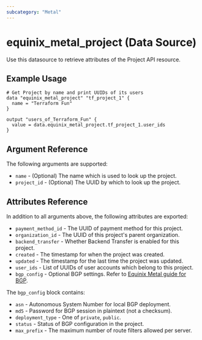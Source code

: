 ```yaml
---
subcategory: "Metal"
---
```


# equinix_metal_project (Data Source)

Use this datasource to retrieve attributes of the Project API resource.

## Example Usage

```hcl
# Get Project by name and print UUIDs of its users
data "equinix_metal_project" "tf_project_1" {
  name = "Terraform Fun"
}

output "users_of_Terraform_Fun" {
  value = data.equinix_metal_project.tf_project_1.user_ids
}
```

## Argument Reference

The following arguments are supported:

* `name` - (Optional) The name which is used to look up the project.
* `project_id` - (Optional) The UUID by which to look up the project.

## Attributes Reference

In addition to all arguments above, the following attributes are exported:

* `payment_method_id` - The UUID of payment method for this project.
* `organization_id` - The UUID of this project's parent organization.
* `backend_transfer` - Whether Backend Transfer is enabled for this project.
* `created` - The timestamp for when the project was created.
* `updated` - The timestamp for the last time the project was updated.
* `user_ids` - List of UUIDs of user accounts which belong to this project.
* `bgp_config` - Optional BGP settings. Refer to [Equinix Metal guide for BGP](https://metal.equinix.com/developers/docs/networking/local-global-bgp/).

The `bgp_config` block contains:

* `asn` - Autonomous System Number for local BGP deployment.
* `md5` - Password for BGP session in plaintext (not a checksum).
* `deployment_type` - One of `private`, `public`.
* `status` - Status of BGP configuration in the project.
* `max_prefix` - The maximum number of route filters allowed per server.
